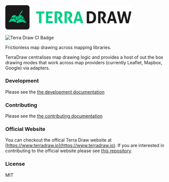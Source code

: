 <img src="docs/logo.png" alt="Terra Draw Logo" width="400"/>

![Terra Draw CI Badge](https://github.com/JamesLMilner/terra-draw/actions/workflows/ci.yml/badge.svg)

Frictionless map drawing across mapping libraries.

TerraDraw centralises map drawing logic and provides a host of out the box drawing modes that work across map providers (currently Leaflet, Mapbox, Google) via adapters.

### Development

Please see the [the development documentation](./DEVELOPMENT.md)

### Contributing

Please see the [the contributing documentation](./CONTRIBUTING.md)

### Official Website

You can checkout the offical Terra Draw website at [https://www.terradraw.io](https://www.terradraw.io). If you are interested in contributing to the official website please see [this repository](https://www.github.com/JamesLMilner/terra-draw-website).

### License

MIT
